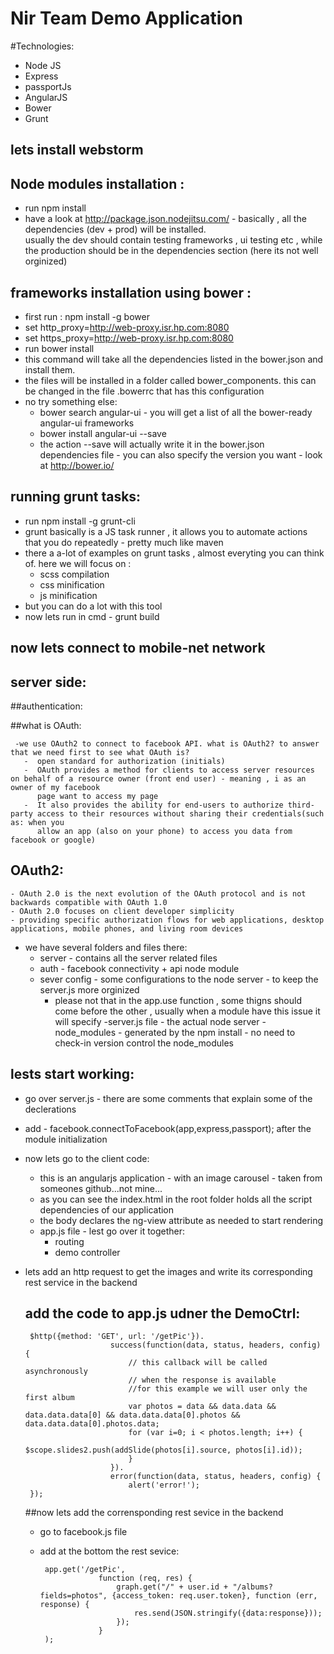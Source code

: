 # Nir Team Demo Application

#Technologies:
 - Node JS
 - Express
 - passportJs
 - AngularJS
 - Bower
 - Grunt


## lets install webstorm

## Node modules installation :
 - run npm install
 - have a look at http://package.json.nodejitsu.com/ - basically , all the dependencies (dev + prod) will be installed.\
   usually the dev should contain testing frameworks , ui testing etc , while the production should be in the dependencies section (here its not well orginized)

## frameworks installation using bower :
 - first run : npm install -g bower
 - set http_proxy=http://web-proxy.isr.hp.com:8080
 - set https_proxy=http://web-proxy.isr.hp.com:8080
 - run bower install
 - this command will take all the dependencies listed in the bower.json and install them.
 - the files will be installed in a folder called bower_components. this can be changed in the file .bowerrc that has this configuration
 - no try something else:
    - bower search angular-ui - you will get a list of all the bower-ready angular-ui frameworks
    - bower install angular-ui --save
    - the action --save will actually write it in the bower.json dependencies file - you can also specify the version you want - look at http://bower.io/

## running grunt tasks:
 - run npm install -g grunt-cli
 - grunt basically is a JS task runner , it allows you to automate actions that you do repeatedly  - pretty much like maven
 - there a a-lot of examples on grunt tasks , almost everyting you can think of. here we will focus on :
    - scss compilation
    - css minification
    - js minification
  - but you can do a lot with this tool
  - now lets run in cmd - grunt build

## now lets connect to mobile-net network

## server side:

##authentication:

  ##what is OAuth:

     -we use OAuth2 to connect to facebook API. what is OAuth2? to answer that we need first to see what OAuth is?
       -  open standard for authorization (initials)
       -  OAuth provides a method for clients to access server resources on behalf of a resource owner (front end user) - meaning , i as an owner of my facebook
          page want to access my page
       -  It also provides the ability for end-users to authorize third-party access to their resources without sharing their credentials(such as: when you
          allow an app (also on your phone) to access you data from facebook or google)

  ## OAuth2:

    - OAuth 2.0 is the next evolution of the OAuth protocol and is not backwards compatible with OAuth 1.0
    - OAuth 2.0 focuses on client developer simplicity
    - providing specific authorization flows for web applications, desktop applications, mobile phones, and living room devices


 - we have several folders and files there:
    - server - contains all the server related files
    - auth - facebook connectivity + api node module
    - sever config - some configurations to the node server - to keep the server.js more orginized
        - please not that in the app.use function , some thigns should come before the other , usually when a module have this issue it will specify
        -server.js file - the actual node server
    -node_modules - generated by the npm install - no need to check-in version control the node_modules

## lests start working:

 - go over server.js - there are some comments that explain some of the declerations
 - add - facebook.connectToFacebook(app,express,passport); after the module initialization

 - now lets go to the client code:
    - this is an angularjs application - with an image carousel - taken from someones github...not mine...
    - as you can see the index.html in the root folder holds all the script dependencies of our application
    - the body declares the ng-view attribute as needed to start rendering
    - app.js file - lest go over it together:
        - routing
        - demo controller

 - lets add an http request to get the images and write its corresponding rest service in the backend

    ## add the code to app.js udner the DemoCtrl:

        $http({method: 'GET', url: '/getPic'}).
                          success(function(data, status, headers, config) {
                              // this callback will be called asynchronously
                              // when the response is available
                              //for this example we will user only the first album
                              var photos = data && data.data && data.data.data[0] && data.data.data[0].photos && data.data.data[0].photos.data;
                              for (var i=0; i < photos.length; i++) {
                                  $scope.slides2.push(addSlide(photos[i].source, photos[i].id));
                              }
                          }).
                          error(function(data, status, headers, config) {
                              alert('error!');
        });

    ##now lets add the corrensponding rest sevice in the backend
     - go to facebook.js file
     - add at the bottom the rest sevice:

            app.get('/getPic',
                        function (req, res) {
                            graph.get("/" + user.id + "/albums?fields=photos", {access_token: req.user.token}, function (err, response) {
                                res.send(JSON.stringify({data:response}));
                            });
                        }
            );

